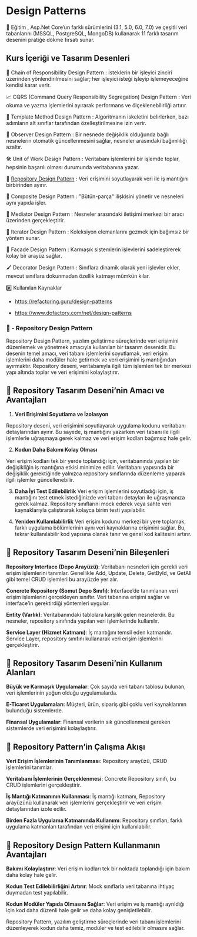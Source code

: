 # Design Patterns

🔮 Eğitim , Asp.Net Core’un farklı sürümlerini (3.1, 5.0, 6.0, 7.0) ve çeşitli veri tabanlarını (MSSQL, PostgreSQL, MongoDB) kullanarak 11 farklı tasarım desenini pratiğe dökme fırsatı sunar.

## Kurs İçeriği ve Tasarım Desenleri

🔗 Chain of Responsibility Design Pattern : İsteklerin bir işleyici zinciri üzerinden yönlendirilmesini sağlar; her işleyici isteği işleyip işlemeyeceğine kendisi karar verir.

📈 CQRS (Command Query Responsibility Segregation) Design Pattern : Veri okuma ve yazma işlemlerini ayırarak performans ve ölçeklenebilirliği artırır.

📝 Template Method Design Pattern : Algoritmanın iskeletini belirlerken, bazı adımların alt sınıflar tarafından özelleştirilmesine izin verir.

👀 Observer Design Pattern : Bir nesnede değişiklik olduğunda bağlı nesnelerin otomatik güncellenmesini sağlar, nesneler arasındaki bağımlılığı azaltır.

🛠️ Unit of Work Design Pattern : Veritabanı işlemlerini bir işlemde toplar, hepsinin başarılı olması durumunda veritabanına yazar.

📂 [Repository Design Pattern](#---repository-design-pattern) : Veri erişimini soyutlayarak veri ile iş mantığını birbirinden ayırır.

🧩 Composite Design Pattern : "Bütün-parça" ilişkisini yönetir ve nesneleri aynı yapıda işler.

💬 Mediator Design Pattern : Nesneler arasındaki iletişimi merkezi bir aracı üzerinden gerçekleştirir.

🔄 Iterator Design Pattern : Koleksiyon elemanlarını gezmek için bağımsız bir yöntem sunar.

🧱 Facade Design Pattern : Karmaşık sistemlerin işlevlerini sadeleştirerek kolay bir arayüz sağlar.

🖌️ Decorator Design Pattern : Sınıflara dinamik olarak yeni işlevler ekler, mevcut sınıflara dokunmadan özellik katmayı mümkün kılar.

#️⃣ Kullanılan Kaynaklar

- https://refactoring.guru/design-patterns

- https://www.dofactory.com/net/design-patterns

### 📂 - Repository Design Pattern

Repository Design Pattern, yazılım geliştirme süreçlerinde veri erişimini düzenlemek ve yönetmek amacıyla kullanılan bir tasarım desenidir. Bu desenin temel amacı, veri tabanı işlemlerini soyutlamak, veri erişim işlemlerini daha modüler hale getirmek ve veri erişimini iş mantığından ayırmaktır. Repository deseni, veritabanıyla ilgili tüm işlemleri tek bir merkezi yapı altında toplar ve veri erişimini kolaylaştırır.

## 🔹 Repository Tasarım Deseni’nin Amacı ve Avantajları

1. **Veri Erişimini Soyutlama ve İzolasyon**
   
Repository deseni, veri erişimini soyutlayarak uygulama kodunu veritabanı detaylarından ayırır. Bu sayede, iş mantığını yazarken veri tabanı ile ilgili işlemlerle uğraşmaya gerek kalmaz ve veri erişim kodları bağımsız hale gelir.

2. **Kodun Daha Bakımı Kolay Olması**
   
Veri erişim kodları tek bir yerde toplandığı için, veritabanında yapılan bir değişikliğin iş mantığına etkisi minimize edilir. Veritabanı yapısında bir değişiklik gerektiğinde yalnızca repository sınıflarında düzenleme yaparak ilgili işlemler güncellenebilir.

3. **Daha İyi Test Edilebilirlik**
Veri erişim işlemlerini soyutladığı için, iş mantığını test etmek istediğinizde veri tabanı detayları ile uğraşmanıza gerek kalmaz. Repository sınıflarını mock ederek veya sahte veri kaynaklarıyla çalıştırarak kolayca birim testi yapılabilir.

4. **Yeniden Kullanılabilirlik**
Veri erişim kodunu merkezi bir yere toplamak, farklı uygulama bölümlerinin aynı veri kaynaklarına erişimini sağlar. Bu, tekrar kullanılabilir kod yapısına olanak tanır ve genel kod kalitesini artırır.

## 🔹 Repository Tasarım Deseni’nin Bileşenleri

**Repository Interface (Depo Arayüzü)**: Veritabanı nesneleri için gerekli veri erişim işlemlerini tanımlar. Genellikle Add, Update, Delete, GetById, ve GetAll gibi temel CRUD işlemleri bu arayüzde yer alır.

**Concrete Repository (Somut Depo Sınıfı)**: Interface’de tanımlanan veri erişim işlemlerini gerçekleyen sınıftır. Veri tabanına erişimi sağlar ve interface’in gerektirdiği yöntemleri uygular.

**Entity (Varlık)**: Veritabanındaki tablolara karşılık gelen nesnelerdir. Bu nesneler, repository sınıfında yapılan veri işlemlerinde kullanılır.

**Service Layer (Hizmet Katmanı)**: İş mantığını temsil eden katmandır. Service Layer, repository sınıfını kullanarak veri erişim işlemlerini gerçekleştirir.

## 🔹 Repository Tasarım Deseni’nin Kullanım Alanları

**Büyük ve Karmaşık Uygulamalar**: Çok sayıda veri tabanı tablosu bulunan, veri işlemlerinin yoğun olduğu uygulamalarda.

**E-Ticaret Uygulamaları**: Müşteri, ürün, sipariş gibi çoklu veri kaynaklarının bulunduğu sistemlerde.

**Finansal Uygulamalar**: Finansal verilerin sık güncellenmesi gereken sistemlerde veri erişimini kolaylaştırır.

## 🔹 Repository Pattern’in Çalışma Akışı

**Veri Erişim İşlemlerinin Tanımlanması**: Repository arayüzü, CRUD işlemlerini tanımlar.

**Veritabanı İşlemlerinin Gerçeklenmesi**: Concrete Repository sınıfı, bu CRUD işlemlerini gerçekleştirir.

**İş Mantığı Katmanının Kullanması**: İş mantığı katmanı, Repository arayüzünü kullanarak veri işlemlerini gerçekleştirir ve veri erişim detaylarından izole edilir.

**Birden Fazla Uygulama Katmanında Kullanımı**: Repository sınıfları, farklı uygulama katmanları tarafından veri erişimi için kullanılabilir.

## 🔹 Repository Design Pattern Kullanmanın Avantajları

**Bakımı Kolaylaştırır**: Veri erişim kodları tek bir noktada toplandığı için bakım daha kolay hale gelir.

**Kodun Test Edilebilirliğini Artırır**: Mock sınıflarla veri tabanına ihtiyaç duymadan test yapılabilir.

**Kodun Modüler Yapıda Olmasını Sağlar**: Veri erişim ve iş mantığı ayrıldığı için kod daha düzenli hale gelir ve daha kolay genişletilebilir.

Repository Pattern, yazılım geliştirme süreçlerinde veri tabanı işlemlerini düzenleyerek kodun daha temiz, modüler ve test edilebilir olmasını sağlar.


